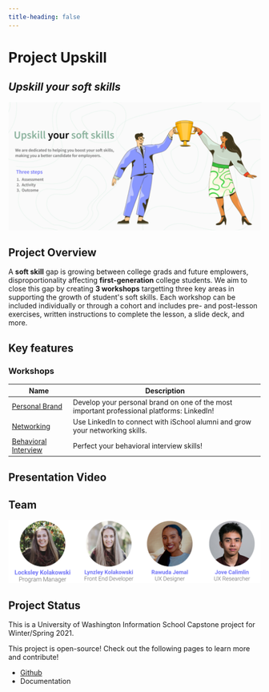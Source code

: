 ```yaml
---
title-heading: false
---
```


# Project Upskill
## *Upskill your soft skills*

<img
  src="photos/banner.png"
/>

## Project Overview
A **soft skill** gap is growing between college grads and future emplowers, disproportionality affecting **first-generation** college students. We aim to close this gap by creating **3 workshops** targetting three key areas in supporting the growth of student's soft skills. Each workshop can be included individually or through a cohort and includes pre- and post-lesson exercises, written instructions to complete the lesson, a slide deck, and more. 

## Key features
### Workshops

| Name      | Description |
| ----------- | ----------- |
| [Personal Brand](https://github.com/lynzley/project-upskill-workshop/tree/main/Lesson%202/LinkedIn)      | Develop your personal brand on one of the most important professional platforms: LinkedIn!       |
| [Networking](https://github.com/lynzley/project-upskill-workshop/tree/main/Lesson%203)    | Use LinkedIn to connect with iSchool alumni and grow your networking skills.       |
| [Behavioral Interview](https://github.com/lynzley/project-upskill-workshop/blob/main/Lesson%203)    | Perfect your behavioral interview skills!       |

## Presentation Video

## Team
<img
  src="photos/team1.png"
/>

## Project Status
This is a University of Washington Information School Capstone project for Winter/Spring 2021.

This project is open-source! Check out the following pages to learn more and contribute!
- [Github](https://github.com/lynzley/project-upskill-workshop)
- Documentation
